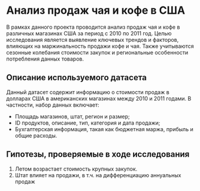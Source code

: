 # Анализ продаж чая и кофе в США
В рамках данного проекта проводится анализ продаж чая и кофе в различных магазинах США за период с 2010 по 2011 год. Целью исследования является выявление ключевых трендов и факторов, влияющих на маржинальность продажи кофе и чая. Также учитываются сезонные колебания стоимости закупок и региональные особенности потребления данных товаров.
## Описание используемого датасета
Данный датасет содержит информацию о стоимости продаж в долларах США в американских магазинах между 2010 и 2011 годами. В частности, набор данных включает:
- Площадь магазинов, штат, регион и размер;
- ID продуктов, описание, тип, категория и дата продажи;
- Бухгалтерская информация, такая как бюджетная маржа, прибыль и общие расходы.

## Гипотезы, проверяемые в ходе исследования
1. Летом возрастает стоимость крупных закупок.
2. Штат влияет на продажи, в т.ч. на дифференциацию аннуальных продаж
